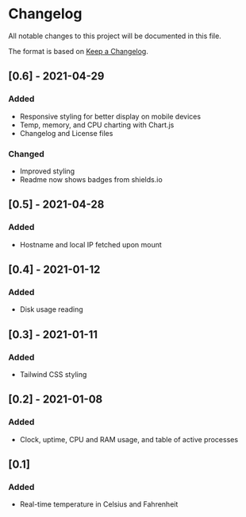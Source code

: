 # Changelog

All notable changes to this project will be documented in this file.

The format is based on [Keep a Changelog](https://keepachangelog.com/en/1.0.0/).

## [0.6] - 2021-04-29

### Added

- Responsive styling for better display on mobile devices
- Temp, memory, and CPU charting with Chart.js
- Changelog and License files

### Changed

- Improved styling
- Readme now shows badges from shields.io

## [0.5] - 2021-04-28

### Added

- Hostname and local IP fetched upon mount

## [0.4] - 2021-01-12

### Added

- Disk usage reading

## [0.3] - 2021-01-11

### Added

- Tailwind CSS styling

## [0.2] - 2021-01-08

### Added

- Clock, uptime, CPU and RAM usage, and table of active processes

## [0.1]

### Added

- Real-time temperature in Celsius and Fahrenheit
